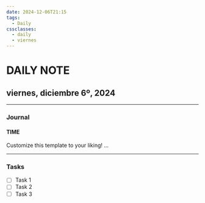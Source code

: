 ```yaml
---
date: 2024-12-06T21:15
tags:
  - Daily
cssclasses:
  - daily
  - viernes
---
```

# DAILY NOTE
## viernes, diciembre 6º, 2024
***
### Journal
#### TIME
Customize this template to your liking!
...
***
### Tasks
- [ ] Task 1
- [ ] Task 2
- [ ] Task 3